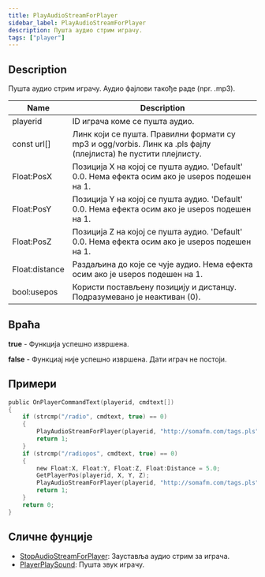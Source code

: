 ```yaml
---
title: PlayAudioStreamForPlayer
sidebar_label: PlayAudioStreamForPlayer
description: Пушта аудио стрим играчу.
tags: ["player"]
---
```


## Description

Пушта аудио стрим играчу. Аудио фајлови такође раде (npr. .mp3).


| Name           | Description                                                                                                    |
| -------------- | -------------------------------------------------------------------------------------------------------------- |
| playerid       | ID играча коме се пушта аудио.                                                                                 |
| const url[]    | Линк који се пушта. Правилни формати су mp3 и ogg/vorbis. Линк ка .pls фајлу (плејлиста) ће пустити плејлисту. |
| Float:PosX     | Позиција X на којој се пушта аудио. 'Default' 0.0. Нема ефекта осим ако је usepos подешен на 1.                |
| Float:PosY     | Позиција Y на којој се пушта аудио. 'Default' 0.0. Нема ефекта осим ако је usepos подешен на 1.                |
| Float:PosZ     | Позиција Z на којој се пушта аудио. 'Default' 0.0. Нема ефекта осим ако је usepos подешен на 1.                |
| Float:distance | Раздаљина до које се чује аудио. Нема ефекта осим ако је usepos подешен на 1.                                  |
| bool:usepos    | Користи постављену позицију и дистанцу. Подразумевано је неактиван (0).                                        |

## Враћа

**true** - Функција успешно извршена.

**false** - Функциај није успешно извршена. Дати играч не постоји.

## Примери

```c
public OnPlayerCommandText(playerid, cmdtext[])
{
    if (strcmp("/radio", cmdtext, true) == 0)
    {
        PlayAudioStreamForPlayer(playerid, "http://somafm.com/tags.pls");
        return 1;
    }
    if (strcmp("/radiopos", cmdtext, true) == 0)
    {
        new Float:X, Float:Y, Float:Z, Float:Distance = 5.0;
        GetPlayerPos(playerid, X, Y, Z);
        PlayAudioStreamForPlayer(playerid, "http://somafm.com/tags.pls", X, Y, Z, Distance, 1);
        return 1;
    }
    return 0;
}
```

## Сличне фунције

- [StopAudioStreamForPlayer](StopAudioStreamForPlayer): Зауставља аудио стрим за играча.
- [PlayerPlaySound](PlayerPlaySound): Пушта звук играчу.
